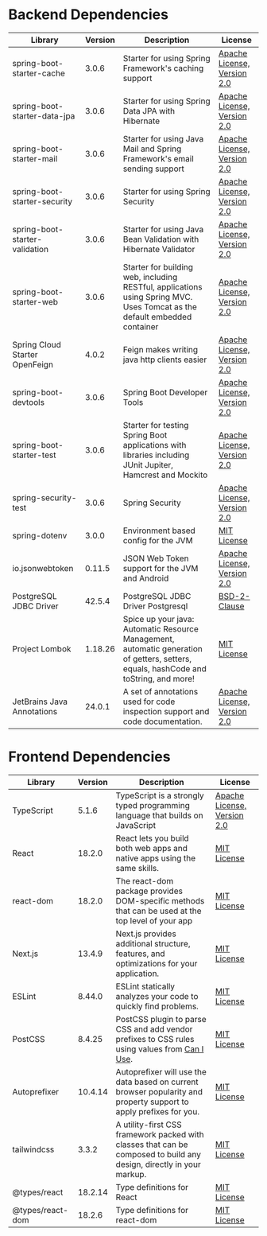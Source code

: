 # Backend Dependencies

| Library                        | Version | Description                                                                                                                           | License                                                                        |
|--------------------------------|---------|---------------------------------------------------------------------------------------------------------------------------------------|--------------------------------------------------------------------------------|
| spring-boot-starter-cache      | 3.0.6   | Starter for using Spring Framework's caching support                                                                                  | [Apache License, Version 2.0](https://www.apache.org/licenses/LICENSE-2.0.txt) |
| spring-boot-starter-data-jpa   | 3.0.6   | Starter for using Spring Data JPA with Hibernate                                                                                      | [Apache License, Version 2.0](https://www.apache.org/licenses/LICENSE-2.0.txt) |
| spring-boot-starter-mail       | 3.0.6   | Starter for using Java Mail and Spring Framework's email sending support                                                              | [Apache License, Version 2.0](https://www.apache.org/licenses/LICENSE-2.0.txt) |
| spring-boot-starter-security   | 3.0.6   | Starter for using Spring Security                                                                                                     | [Apache License, Version 2.0](https://www.apache.org/licenses/LICENSE-2.0.txt) |
| spring-boot-starter-validation | 3.0.6   | Starter for using Java Bean Validation with Hibernate Validator                                                                       | [Apache License, Version 2.0](https://www.apache.org/licenses/LICENSE-2.0.txt) |
| spring-boot-starter-web        | 3.0.6   | Starter for building web, including RESTful, applications using Spring MVC. Uses Tomcat as the default embedded container             | [Apache License, Version 2.0](https://www.apache.org/licenses/LICENSE-2.0.txt) |
| Spring Cloud Starter OpenFeign | 4.0.2   | Feign makes writing java http clients easier                                                                                          | [Apache License, Version 2.0](https://www.apache.org/licenses/LICENSE-2.0.txt) |
| spring-boot-devtools           | 3.0.6   | Spring Boot Developer Tools                                                                                                           | [Apache License, Version 2.0](https://www.apache.org/licenses/LICENSE-2.0.txt) |
| spring-boot-starter-test       | 3.0.6   | Starter for testing Spring Boot applications with libraries including JUnit Jupiter, Hamcrest and Mockito                             | [Apache License, Version 2.0](https://www.apache.org/licenses/LICENSE-2.0.txt) |
| spring-security-test           | 3.0.6   | Spring Security                                                                                                                       | [Apache License, Version 2.0](https://www.apache.org/licenses/LICENSE-2.0.txt) |
| spring-dotenv                  | 3.0.0   | Environment based config for the JVM                                                                                                  | [MIT License](https://github.com/paulschwarz/spring-dotenv/blob/master/LICENSE) |
| io.jsonwebtoken                | 0.11.5  | JSON Web Token support for the JVM and Android                                                                                        | [Apache License, Version 2.0](https://www.apache.org/licenses/LICENSE-2.0.txt) | 
| PostgreSQL JDBC Driver         | 42.5.4  | PostgreSQL JDBC Driver Postgresql                                                                                                     | [BSD-2-Clause](https://jdbc.postgresql.org/about/license.html)                 |
| Project Lombok                 | 1.18.26 | Spice up your java: Automatic Resource Management, automatic generation of getters, setters, equals, hashCode and toString, and more! | [MIT License](https://projectlombok.org/LICENSE)                               |
| JetBrains Java Annotations     | 24.0.1  | A set of annotations used for code inspection support and code documentation.                                                         | [Apache License, Version 2.0](https://www.apache.org/licenses/LICENSE-2.0.txt) |

# Frontend Dependencies
| Library           | Version | Description                                                                                                                           | License                                                                                      |
|-------------------|---------|---------------------------------------------------------------------------------------------------------------------------------------|----------------------------------------------------------------------------------------------|
| TypeScript        | 5.1.6   | TypeScript is a strongly typed programming language that builds on JavaScript                                                         | [Apache License, Version 2.0](https://github.com/microsoft/TypeScript/blob/main/LICENSE.txt) |
| React             | 18.2.0  | React lets you build both web apps and native apps using the same skills.                                                             | [MIT License](https://github.com/facebook/react/blob/main/LICENSE)                           |
| react-dom         | 18.2.0  | The react-dom package provides DOM-specific methods that can be used at the top level of your app                                     | [MIT License](https://github.com/motorcycle/react-dom/blob/master/LICENSE.md)                |
| Next.js           | 13.4.9  | Next.js provides additional structure, features, and optimizations for your application.                                              | [MIT License](https://github.com/vercel/next.js/blob/canary/license.md)                      |
| ESLint            | 8.44.0  | ESLint statically analyzes your code to quickly find problems.                                                                        | [MIT License](https://github.com/eslint/eslint/blob/main/LICENSE)                            |
| PostCSS           | 8.4.25  | PostCSS plugin to parse CSS and add vendor prefixes to CSS rules using values from [Can I Use](https://caniuse.com).                  | [MIT License](https://github.com/postcss/postcss/blob/main/LICENSE)                          |
| Autoprefixer      | 10.4.14 | Autoprefixer will use the data based on current browser popularity and property support to apply prefixes for you.                    | [MIT License](https://github.com/postcss/autoprefixer/blob/main/LICENSE)                     |
| tailwindcss       | 3.3.2   | A utility-first CSS framework packed with classes that can be composed to build any design, directly in your markup.                  | [MIT License](https://github.com/tailwindlabs/tailwindcss/blob/master/LICENSE)               |
| @types/react      | 18.2.14 | Type definitions for React                                                                                                            | [MIT License](https://github.com/DefinitelyTyped/DefinitelyTyped/blob/master/LICENSE)        |
| @types/react-dom  | 18.2.6  | Type definitions for react-dom                                                                                                        | [MIT License](https://github.com/DefinitelyTyped/DefinitelyTyped/blob/master/LICENSE)        |